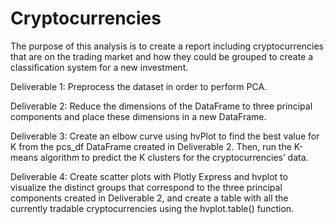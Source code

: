 # Cryptocurrencies

The purpose of this analysis is to create a report including cryptocurrencies that are on the trading market and how they could be grouped to create a classification system for a new investment.

Deliverable 1: Preprocess the dataset in order to perform PCA.

Deliverable 2: Reduce the dimensions of the DataFrame to three principal components and place these dimensions in a new DataFrame.

Deliverable 3: Create an elbow curve using hvPlot to find the best value for K from the pcs_df DataFrame created in Deliverable 2. Then, run the K-means algorithm to predict the K clusters for the cryptocurrencies’ data.

Deliverable 4: Create scatter plots with Plotly Express and hvplot to visualize the distinct groups that correspond to the three principal components created in Deliverable 2, and create a table with all the currently tradable cryptocurrencies using the hvplot.table() function.